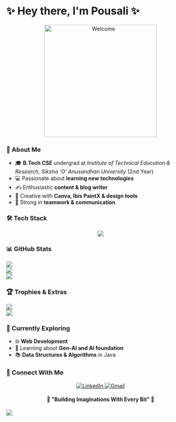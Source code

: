 # ✨ Hey there, I'm Pousali ✨

<p align="center">
  <img src="https://media.giphy.com/media/paTz7UZbPfTZFRYnnB/giphy.gif" alt="Welcome" width="300"/>
</p>

### 🌸 About Me
- 🎓 **B.Tech CSE** undergrad at *Institute of Technical Education & Research, Siksha ‘O’ Anusandhan University* (2nd Year)  
- 💻 Passionate about **learning new technologies**  
- ✍️ Enthusiastic **content & blog writer**  
- 🎨 Creative with **Canva,  Ibis PaintX & design tools**  
- 🤝 Strong in **teamwork & communication**

### 🛠️ Tech Stack
<p align="center">
  <img src="https://skillicons.dev/icons?i=html,css,js,python,java,tailwind,github,git,vscode,eclipse,netlify,react,nextjs,nodejs"/>
</p>

### 📊 GitHub Stats
![](https://github-readme-stats.vercel.app/api?username=pandacoder251&theme=dark&hide_border=false&include_all_commits=false&count_private=false)  </br>
![](https://github-readme-stats.vercel.app/api/top-langs/?username=pandacoder251&theme=dark&hide_border=false&layout=compact)</br>
![](https://nirzak-streak-stats.vercel.app/?user=pandacoder251&theme=dark&hide_border=false)</br>

### 🏆 Trophies & Extras
![](https://github-profile-trophy.vercel.app/?username=pandacoder251&theme=radical&no-frame=false&margin-w=4)  
![](https://github-contributor-stats.vercel.app/api?username=pandacoder251&limit=5&theme=dark&combine_all_yearly_contributions=true)

### 🌿 Currently Exploring
- 🌐 **Web Development** 
- 🤖 Learning about **Gen-AI and AI foundation** 
- 📚 **Data Structures & Algorithms** in Java  

### 🌸 Connect With Me
<p align="center">
  <a href="https://www.linkedin.com/in/pousali-dolai-b8971a344/" target="_blank">
    <img src="https://img.shields.io/badge/linkedin-0A66C2?style=for-the-badge&logo=linkedin&logoColor=white" alt="LinkedIn">
  </a>
  <a href="mailto:pousalidolai59@gmail.com">
    <img src="https://img.shields.io/badge/gmail-D14836?style=for-the-badge&logo=gmail&logoColor=white" alt="Gmail">
  </a>
</p>


<h4 align="center">🌷 "Building Imaginations With Every Bit" 🌷</h4>

[![](https://visitcount.itsvg.in/api?id=pandacoder251&icon=0&color=0)](https://visitcount.itsvg.in)
